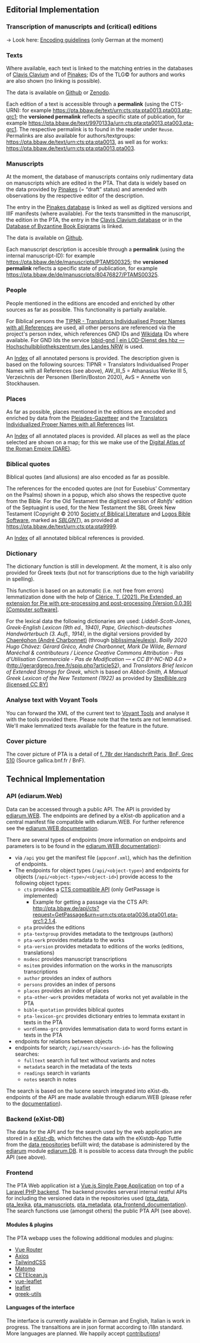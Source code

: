## Editorial Implementation

### Transcription of manuscripts and (critical) editions

-> Look here: [Encoding guidelines](../project/encoding-guidelines) (only German at the moment)

### Texts
Where available, each text is linked to the matching entries in the databases of [Clavis Clavium](https://clavis.brepols.net/clacla/Default.aspx) and of [Pinakes](https://pinakes.irht.cnrs.fr/); IDs of the TLG© for authors and works are also shown (no linking is possible).

The data is available on [Github](https://github.com/PatristicTextArchive/pta_data) or [Zenodo](https://doi.org/10.5281/zenodo.4066796).

Each edition of a text is accessible through a **permalink** (using the CTS-URN): for example <https://pta.bbaw.de/text/urn:cts:pta:pta0013.pta003.pta-grc1>; the **versioned permalink** reflects a specific  state of publication, for example <https://pta.bbaw.de/text/9970133a/urn:cts:pta:pta0013.pta003.pta-grc1>. The respective permalink is to found in the reader under `Reuse`. Permalinks are also available for authors/textgroups: <https://pta.bbaw.de/text/urn:cts:pta:pta0013>, as well as for works: <https://pta.bbaw.de/text/urn:cts:pta:pta0013.pta003>.

### Manuscripts

At the moment, the database of manuscripts contains only rudimentary data on manuscripts which are edited in the PTA. That data is widely based on the data provided by [Pinakes](https://pinakes.irht.cnrs.fr/) (= “draft” status) and amended with observations by the respective editor of the description.

The entry in the [Pinakes database](https://pinakes.irht.cnrs.fr/) is linked as well as digitized versions and IIIF manifests (where available). For the texts transmitted in the manuscript, the edition in the PTA, the entry in the [Clavis Clavium database](https://clavis.brepols.net/clacla/Default.aspx) or in the [Database of Byzantine Book Epigrams](https://www.dbbe.ugent.be) is linked.

The data is available on [Github](https://github.com/PatristicTextArchive/pta_manuscripts).

Each manuscript description is accesible through a **permalink** (using the internal manuscript-ID): for example  <https://pta.bbaw.de/de/manuscripts/PTAMS00325>; the **versioned permalink** reflects a specific  state of publication, for example <https://pta.bbaw.de/de/manuscripts/80476827/PTAMS00325>.
### People
People mentioned in the editions are encoded and enriched by other sources as far as possible. This functionality is partially available.

For Biblical persons the [TIPNR - Translators Individualised Proper Names with all References](https://github.com/tyndale/STEPBible-Data) are used, all other persons are referenced via the project's person index, which references GND IDs and [Wikidata](https://www.wikidata.org) IDs where available. For GND Ids the service [lobid-gnd | ein LOD-Dienst des hbz — Hochschulbibliothekszentrum des Landes NRW](https://lobid.org/gnd) is used.

An [Index](https://pta.bbaw.de/indices/persons) of all annotated persons is provided. The description given is based on the following sources: TIPNR = Translators Individualised Proper Names with all References (see above), AW_III_5 = Athanasius Werke III 5, Verzeichnis der Personen (Berlin/Boston 2020), AvS = Annette von Stockhausen.

### Places

As far as possible, places mentioned in the editions are encoded and enriched by data from the [Pleiades-Gazetteer](https://pleiades.stoa.org/) and the [Translators Individualized Proper Names with all References](https://github.com/tyndale/STEPBible-Data) list.

An [Index](https://pta.bbaw.de/indices/places) of all annotated places is provided. All places as well as the  place selected are shown on a map; for this we make use of the [Digital Atlas of the Roman Empire (DARE)](https://dh.gu.se/dare/).

### Biblical quotes

Biblical quotes (and allusions) are also encoded as far as possible.

The references for the encoded quotes are  (not for Eusebius' Commentary on the Psalms) shown in a popup, which also shows the respective quote from the Bible. For the Old Testament the digitized version of *Rahlfs'* edition of the Septuagint is used, for the New Testament the SBL Greek New Testament (Copyright © 2010 [Society of Biblical Literature](http://www.sbl-site.org) and [Logos Bible Software](http://www.logos.com), marked as *[SBLGNT](http://sblgnt.com)*), as provided at <https://pta.bbaw.de/text/urn:cts:pta:pta9999>.

An [Index](https://pta.bbaw.de/indices/biblical-references) of all annotated biblical references is provided.
### Dictionary
The dictionary function is still in development. At the moment, it is also only provided for Greek texts (but not for transcriptions due to the high variability in spelling).

This function is based on an automatic (i.e. not free from errors) lemmatization done with the help of [Clérice, T. (2021). Pie Extended, an extension for Pie with pre-processing and post-processing (Version 0.0.39) [Computer software]](https://doi.org/10.5281/zenodo.3883589).

For the lexical data the following dictionaries are used: *Liddell-Scott-Jones, Greek-English Lexicon (9th ed., 1940)*, *Pape, Griechisch-deutsches Handwörterbuch (3. Aufl., 1914)*, in the digital versions provided by [Chaeréphon (André Charbonnet)](http://chaerephon.e-monsite.com/medias/files/bailly.html) (through [biblissima/eulexis](http://outils.biblissima.fr/resources/eulexis/data.tar.gz)), *Bailly 2020 Hugo Chávez: Gérard Gréco, André Charbonnet, Mark De Wilde, Bernard Maréchal & contributeurs / Licence Creative Commons Attribution - Pas d'Utilisation Commerciale - Pas de Modification — « CC BY-NC-ND 4.0 »* (<http://gerardgreco.free.fr/spip.php?article52>), and *Translators Brief lexicon of Extended Strongs for Greek*, which is based on *Abbot-Smith, A Manual Greek Lexicon of the New Testament (1922)* as provided by [StepBible.org (licensed CC BY)](https://github.com/STEPBible/STEPBible-Data/blob/master/TBESG%20-%20Translators%20Brief%20lexicon%20of%20Extended%20Strongs%20for%20Greek%20-%20STEPBible.org%20CC%20BY.txt)

### Analyse text with Voyant Tools

You can forward the XML of the current text to [Voyant Tools](https://voyant-tools.org/) and analyse it with the tools provided there. 
Please note that the texts are not lemmatised. We'll make lemmatized texts available for the feature in the future.

### Cover picture

The cover picture of PTA is a detail of [f. 78r der Handschrift Paris, BnF, Grec 510](https://gallica.bnf.fr/ark:/12148/btv1b84522082/f169) (Source gallica.bnf.fr / BnF).


## Technical Implementation

### API (ediarum.Web)

Data can be accessed through a public API. The API is provided by [ediarum.WEB](https://github.com/ediarum/ediarum.WEB). The endpoints are defined by a eXist-db application and a central manifest file compatible with ediarum.WEB. For further reference see the [ediarum.WEB documentation](https://github.com/ediarum/ediarum.WEB/blob/master/APPCONF.md).

There are several types of endpoints (more information on endpoints and parameters is to be found in the [ediarum.WEB documentation](https://github.com/ediarum/ediarum.WEB/blob/master/API.md)):

- via `/api` you get the manifest file (`appconf.xml`), which has the definition of endpoints.
- The endpoints for object types (`/api/<object-type>`) and endpoints for objects (`/api/<object-type>/<object-id>`) provide access to the following object types:
  - `cts` provides a [CTS compatible API](https://github.com/cite-architecture/cts_spec/blob/master/md/specification.md) (only GetPassage is implemented)
    - Example for getting a passage via the CTS API: <http://pta.bbaw.de/api/cts?request=GetPassage&urn=urn:cts:pta:pta0036.pta001.pta-grc1:2.1.4>.
  - `pta` provides the editions
  - `pta-textgroup` provides metadata to the textgroups (authors)
  - `pta-work` provides metadata to the works
  - `pta-version` provides metadata to editions of the works (editions, translations)
  - `msdesc` provides manuscript transcriptions
  - `msitem` provides information on the works in the manuscripts transcriptions
  - `author` provides an index of authors
  - `persons` provides an index of persons
  - `places` provides an index of places 
  - `pta-other-work` provides metadata of works not yet available in the PTA
  - `bible-quotation` provides biblical quotes
  - `pta-lexicon-grc` provides dictionary entries to lemmata exstant in texts in the PTA
  - `wordlemma-grc` provides lemmatisation data to word forms extant in texts in the PTA
- endpoints for relations between objects
- endpoints for search; `/api/search/<search-id>` has the following searches:
  - `fulltext` search in full text without variants and notes
  - `metadata` search in the metadata of the texts
  - `readings` search in variants
  - `notes` search in notes

The search is based on the lucene search integrated into eXist-db. endpoints of the API are made available through ediarum.WEB  (please refer to the [documentation](https://github.com/ediarum/ediarum.WEB/blob/master/API.md#3-searching)).

### Backend (eXist-DB)

The data for the API and for the search used by the web application are stored in a [eXist-db](http://www.exist-db.org/), which fetches the data with the eXistdb-App Tuttle from the [data repositories](data.md) befüllt wird; the database is administered by the [ediarum](https://www.ediarum.org/) module [ediarum.DB](https://github.com/ediarum/ediarum.DB). It is possible to access data through the public API (see above).


### Frontend 

The PTA Web application ist a [Vue.js Single Page Application](https://vuejs.org/) on top of a [Laravel PHP backend](https://laravel.com/). The backend provides serveral internal restful APIs for including the versioned data in the repositories used ([pta_data](https://github.com/PatristicTextArchive/pta_data), [pta_lexika](https://github.com/PatristicTextArchive/pta_lexika), [pta_manuscripts](https://github.com/PatristicTextArchive/pta_manuscripts), [pta_metadata](https://github.com/PatristicTextArchive/pta_metadata), [pta_frontend_documentation](https://github.com/PatristicTextArchive/pta_frontend_documentation)). The search functions use (amongst others) the public PTA API (see above).


#### Modules & plugins
The PTA webapp uses the following additional modules and plugins:

- [Vue Router](https://router.vuejs.org/)
- [Axios](https://github.com/axios/axios)
- [TailwindCSS](https://tailwindcss.com)
- [Matomo](https://matomo.org)
- [CETEIcean.js](https://github.com/TEIC/CETEIcean)
- [vue-leaflet](https://github.com/vue-leaflet)
- [leaflet](https://leafletjs.com/)
- [greek-utils](https://github.com/vbarzokas/greek-utils)


#### Languages of the interface
The interface is currently available in German and English, Italian is work in progress. The transaltions are in json format according to i18n standard. More languages are planned. We happily accept [contributions](../project/contributing)!
